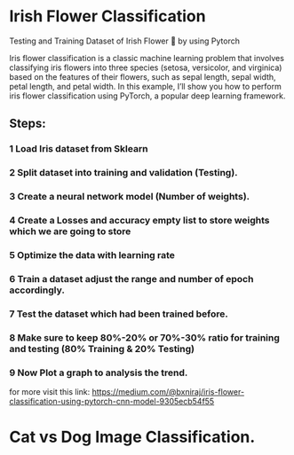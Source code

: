 # Irish Flower Classification
Testing and Training Dataset of Irish Flower 🌺 by using Pytorch

Iris flower classification is a classic machine learning problem that involves classifying iris flowers into three species (setosa, versicolor, and virginica) based on the features of their flowers, such as sepal length, sepal width, petal length, and petal width. 
In this example, I’ll show you how to perform iris flower classification using PyTorch, a popular deep learning framework.

## Steps:

### 1 Load Iris dataset from Sklearn 
### 2 Split dataset into training and validation (Testing).
### 3 Create a neural network model (Number of weights).
### 4 Create a Losses and accuracy empty list to store weights which we are going to store
### 5 Optimize the data with learning rate
### 6 Train a dataset adjust the range and number of epoch accordingly.
### 7 Test the dataset which had been trained before.
### 8 Make sure to keep 80%-20% or 70%-30% ratio for training and testing (80% Training & 20% Testing)
### 9 Now Plot a graph to analysis the trend.


for more visit this link: https://medium.com/@bxniraj/iris-flower-classification-using-pytorch-cnn-model-9305ecb54f55

# Cat vs Dog Image Classification.
